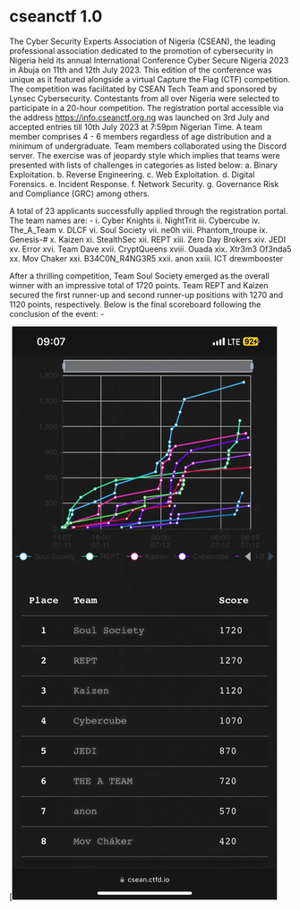 # cseanctf 1.0 

The Cyber Security Experts Association of Nigeria (CSEAN), the leading professional association dedicated to the promotion of cybersecurity in Nigeria held its annual International Conference Cyber Secure Nigeria 2023 in Abuja on 11th and 12th July 2023. This edition of the conference was unique as it featured alongside a virtual Capture the Flag (CTF) competition. The competition was facilitated by CSEAN Tech Team and sponsored by Lynsec Cybersecurity. Contestants from all over Nigeria were selected to participate in a 20-hour competition. The registration portal accessible via the address https://info.cseanctf.org.ng was launched on 3rd July and accepted entries till 10th July 2023 at 7:59pm Nigerian Time. A team member comprises 4 - 6 members regardless of age distribution and a minimum of undergraduate. Team members collaborated using the Discord server. The exercise was of jeopardy style which implies that teams were presented with lists of challenges in categories as listed below: 
a.	Binary Exploitation.
b.	Reverse Engineering.
c.	Web Exploitation.
d.	Digital Forensics.
e.	Incident Response.
f.	Network Security.
g.	Governance Risk and Compliance (GRC) among others.

A total of 23 applicants successfully applied through the registration portal. The team names are: -
i.	Cyber Knights
ii.	NightTrit
iii.	Cybercube
iv.	The_A_Team
v.	DLCF
vi.	Soul Society
vii.	ne0h
viii.	Phantom_troupe
ix.	Genesis-#
x.	Kaizen
xi.	StealthSec
xii.	REPT
xiii.	Zero Day Brokers
xiv.	JEDI
xv.	Error
xvi.	Team Dave
xvii.	CryptQueens
xviii.	Ouada
xix.	Xtr3m3 Of3nda5
xx.	Mov Chaker
xxi.	B34C0N_R4NG3R5
xxii.	anon
xxiii.	ICT drewmbooster

After a thrilling competition, Team Soul Society emerged as the overall winner with an impressive total of 1720 points. Team REPT and Kaizen secured the first runner-up and second runner-up positions with 1270 and 1120 points, respectively. Below is the final scoreboard following the conclusion of the event: -

[![Scoreboad](https://raw.githubusercontent.com/cyberexpertsng/cseanctfv1/main/csean-ctf/scoreboard.jpeg)
